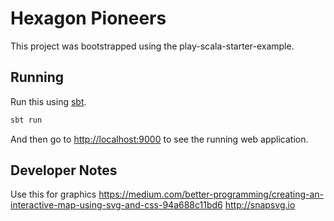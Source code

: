 # Hexagon Pioneers

This project was bootstrapped using the play-scala-starter-example.

## Running

Run this using [sbt](http://www.scala-sbt.org/). 

```bash
sbt run
```

And then go to <http://localhost:9000> to see the running web application.

## Developer Notes
Use this for graphics
https://medium.com/better-programming/creating-an-interactive-map-using-svg-and-css-94a688c11bd6
http://snapsvg.io
